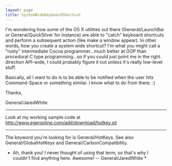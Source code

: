 ```yaml
---
layout: page
title: SystemWideKeyboardShortcut
---
```


I'm wondering how some of the OS X utilities out there (General/LaunchBar or General/QuickSilver for instance) are able to "catch" keyboard shortcuts and perform a subsequent action (like make a window appear). In other words, how you create a system wide shortcut? I'm what you might call a "rusty" intermediate Cocoa programmer...much better at OOP than procedural C type programming...so if you could just point me in the right direction API-wide, I could probably figure it out unless it's really low-level stuff.

Basically, all I want to do is to be able to be notified when the user hits Command-Space or something similar. I know what to do from there. :)

Thanks,

General/JaredWhite

----

Look at my working sample code at http://www.egeronline.com/add/download/hotkey.sit

----

The keyword you're looking for is General/HotKeys. See also General/GlobalHotKeys and General/CarbonCompatibility.

* Ah, thank you! I never thought of using that term, so that's why I couldn't find anything here. Awesome! -- General/JaredWhite *
